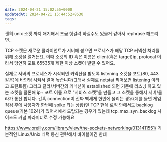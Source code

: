 ```yaml
---
date: 2024-04-21 15:02:55+0000
updatedAt: 2024-04-21 15:44:52+8630
tags: 
---
```

괜히 unix 소켓 까지 애기해서 조금 헷갈려 하실수도 있을거 같아서 rephrase 해드리면..

TCP 소켓은 새로운 클라이언트가 서버에 붙으면 프로세스가 해당 TCP 커넥션 처리를 위해 소켓을 열거든요. 이때 소켓의 ID 혹은 이름은 client(혹은 target)ip, protocal 이라서 당연히 포트 65535개 제한 이상 소켓이 열릴 수 있어요.

실제로 서버의 프로세스가 시작되면 커넥션을 받도록 listening 소켓을 포트(80, 443 같은)에 바인딩 시켜서 열어 높습니다(그래서 실제로 netstat 찍어보면 listening 이라고 프린트됨) 그리고 클라/서버간의 커넥션이 established 되면 기존에 리스닝 하고 있는 소켓을 클론해 ip+ 포트 이름 으로 "서비스 소켓"을 만들고 그 소켓을 통해서 서버/클라가 통신 합니다. 간혹 connection이 진짜 빡세게 한번에 몰리는 경우(예를 들면 게임 점검 후에 사용자가 한번에 spike 되는 상황)엔 TCP 핸쉑 로직 안에서도 backlog queue(기본 1024)가 있어서에서 드랍되는 경우가 있는데 tcp_max_syn_backlog 사이즈도 커널 파라미터로 수정 가능해요

https://www.oreilly.com/library/view/the-sockets-networking/0131411551/
기본적인 Linux/Unix 네턱 통신 관련해서 바이블이긴 한데